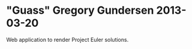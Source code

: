 "Guass"
Gregory Gundersen
2013-03-20
=============

Web application to render Project Euler solutions.